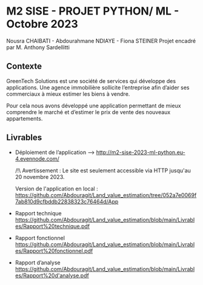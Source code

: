 # M2 SISE - PROJET PYTHON/ ML - Octobre 2023
Nousra CHAIBATI - Abdourahmane NDIAYE - Fiona STEINER
Projet encadré par M. Anthony Sardellitti

## Contexte
GreenTech Solutions est une société de services qui développe des applications. Une agence immobilière sollicite l’entreprise afin d’aider ses commerciaux à mieux estimer les biens à vendre. 

Pour cela nous avons développé une application permettant de mieux comprendre le marché et d’estimer le prix de vente des nouveaux appartements.

## Livrables
- Déploiement de l’application --> http://m2-sise-2023-ml-python.eu-4.evennode.com/

  /!\ Avertissement : Le site est seulement accessible via HTTP jusqu'au 20 novembre 2023.
  
  Version de l'application en local : https://github.com/Abdouragit/Land_value_estimation/tree/052a7e0069f7ab810d9cfbddb22838323c76464d/App

- Rapport technique
https://github.com/Abdouragit/Land_value_estimation/blob/main/Livrables/Rapport%20technique.pdf


- Rapport fonctionnel
https://github.com/Abdouragit/Land_value_estimation/blob/main/Livrables/Rapport%20fonctionnel.pdf

- Rapport d’analyse
https://github.com/Abdouragit/Land_value_estimation/blob/main/Livrables/Rapport%20d'analyse.pdf
